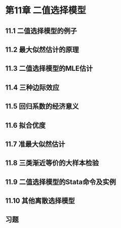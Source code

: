 # 第11章 二值选择模型
## 11.1 二值选择模型的例子


## 11.2 最大似然估计的原理


## 11.3 二值选择模型的MLE估计


## 11.4 三种边际效应


## 11.5 回归系数的经济意义


## 11.6 拟合优度


## 11.7 准最大似然估计


## 11.8 三类渐近等价的大样本检验


## 11.9 二值选择模型的Stata命令及实例


## 11.10 其他离散选择模型



## 习题
